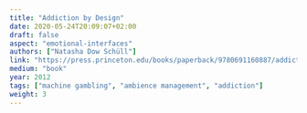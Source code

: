 ```yaml
---
title: "Addiction by Design"
date: 2020-05-24T20:09:07+02:00
draft: false
aspect: "emotional-interfaces"
authors: ["Natasha Dow Schüll"]
link: "https://press.princeton.edu/books/paperback/9780691160887/addiction-by-design"
medium: "book"
year: 2012
tags: ["machine gambling", "ambience management", "addiction"]
weight: 3
---
```

